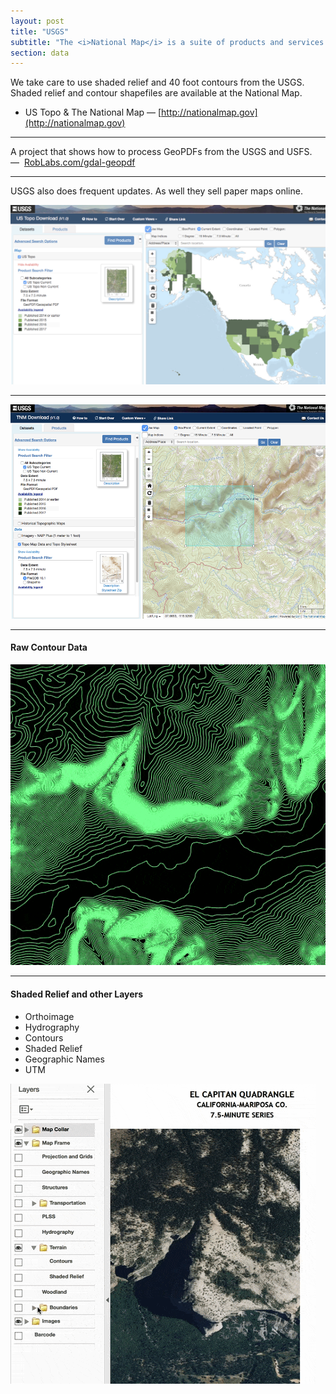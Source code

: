 ```yaml
---
layout: post
title: "USGS"
subtitle: "The <i>National Map</i> is a suite of products and services that provide access to base geospatial information to describe the landscape of the United States and its territories"
section: data
---
```


We take care to use shaded relief and 40 foot contours from the USGS.  Shaded relief and contour shapefiles are available at the National Map.



* US Topo & The National Map — [http://nationalmap.gov](http://nationalmap.gov)

---

A project that shows how to process GeoPDFs from the USGS and USFS. —  [RobLabs.com/gdal-geopdf](https://roblabs.com/gdal-geopdf/)

---


USGS also does frequent updates.  As well they sell paper maps online.

![](images/2f7b0293.png)

---

![](images/0ef9bae7.png)

---

#### Raw Contour Data
![](images/b42592b6.gif)

---

#### Shaded Relief and other Layers

* Orthoimage
* Hydrography
* Contours
* Shaded Relief
* Geographic Names
* UTM

![](images/5d38ceac.gif)
